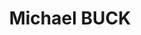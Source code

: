 ---
title: Michael BUCK
surname: BUCK
currentshow:
description_markdown: >-
  **MICHAEL BUCK&nbsp;**


  ***‘’A LIFE IN THE LANDSCAPE’***


  **1 March - 1 April 2022 **


  **Carey Blyth Gallery, Oxford**


  ###### *‘What is work for? - If it is to get the job done,*


  ###### *then indeed get a chain saw. *


  ###### *If, however, it is to connect with Nature &nbsp;*


  ###### *\- to know the tree and the rhythms it asks of our bodies -*


  ###### *then let’s use our hands, our arms, our feet, our lungs. *


  ###### *You work that you may keep pace with the Earth, *


  ###### *and the Soul of the Earth.’&nbsp; &nbsp;*Michael Buck 2022


  ###### &nbsp;


  ###### *‘For to be idle, is to become a stranger to the Seasons.*


  ###### *When you work, you are a flute through whose heart,*


  ###### *the whispering of the hours turns to music.’ &nbsp;&nbsp;*Kahlil
  Gibran, The Prophet, 1922


  &nbsp;


  Michael Buck trained in Fine Art at The Ruskin School of Art, Oxford
  (1975-78).&nbsp; He is a painter of many years, but also an ecologist, and
  *‘green’* is at the heart of the matter for him as both artist and
  farmer.&nbsp; The two are inextricably linked with one discipline feeding the
  other.&nbsp; With mornings spent in the studio, and afternoons on the land, he
  is creater of cob houses from earth, clay and wood; hazel coppice and fencing;
  raising geese and cattle. Michael Buck’sart is in the living.&nbsp; It is both
  authentic and organic in spirit and essence, so that each day, he is at one
  with the elements and the rhythms of the earth - ***A Life Lived in the
  Landscape.***


  This collection of paintings provides an insight into his world:
  &nbsp;thunderous gun metal sky over sunlight grasses whilst scything the hay
  on The Green; trees bare in winter against a muddy sky towards Wytham; the
  changing contours of the land and the quiet of horses on Port Meadow, their
  tails skirting around their legs in the wind.


  Larger work celebrates the aerobatics of a cloud of crows, black above quilted
  Spring fields and hedgerows in greens, soft in the morning mist.&nbsp; Small
  works are painterly and fluent, vignettes of older times observed and captured
  ‘*en plein air’.* Michael Buck makes a stand for a return to synchronicity, a
  life truly lived in the landscape, at one with the natural world.


  Michael Buck trained in Fine Art at The Ruskin School of Art, Oxford
  (1975-78).&nbsp; He is a painter of many years, but also an ecologist, and
  *‘green’* is at the heart of the matter for him as both artist and
  farmer.&nbsp; The two are inextricably linked with one discipline feeding the
  other.&nbsp; With mornings spent in the studio, and afternoons on the land, he
  is creater of cob houses from earth, clay and wood; hazel coppice and fencing;
  raising geese and cattle. Michael Buck’sart is in the living.&nbsp; It is both
  authentic and organic in spirit and essence, so that each day, he is at one
  with the elements and the rhythms of the earth - ***A Life Lived in the
  Landscape.***


  This collection of paintings provides an insight into his world:
  &nbsp;thunderous gun metal sky over sunlight grasses whilst scything the hay
  on The Green; trees bare in winter against a muddy sky towards Wytham; the
  changing contours of the land and the quiet of horses on Port Meadow, their
  tails skirting around their legs in the wind.


  Larger work celebrates the aerobatics of a cloud of crows, black above quilted
  Spring fields and hedgerows in greens, soft in the morning mist.&nbsp; Small
  works are painterly and fluent, vignettes of older times observed and captured
  ‘*en plein air’.* Michael Buck makes a stand for a return to synchronicity, a
  life truly lived in the landscape, at one with the natural world.&nbsp;


  Text Jenny Blyth 2022


  ###### &nbsp;


  &nbsp;
homepage_description_markdown:
frontpage: true
gallery_date: 2022-02-10 00:00:00
permalink: /gallery/MichaelBUCK/
archive: false
main_image_path: /uploads/mb008.jpg
display_title: true
images:
  - image_path: /uploads/mb-crows-over-spring-fields.JPG
    image_title: Crows over Spring Fields and Hedges
    image_description:
  - image_path: /uploads/mb008.jpg
    image_title: Light Beyond The Bluff
    image_description: acrylic on paper 4 x 6 in
  - image_path: /uploads/gallery-images/michael-buck/mb024.jpg
    image_title: Gulls Rising - The Singing Way, Wytham
    image_description:
  - image_path: /uploads/gallery-images/michael-buck/mb015.jpg
    image_title:
    image_description:
  - image_path: /uploads/gallery-images/michael-buck/mb031.jpg
    image_title: Glad Goldhearts
    image_description: acrylic on canvas 3'2 x 4'
  - image_path: /uploads/gallery-images/michael-buck/mb033.jpg
    image_title: 'Hawthorn in Spring '
    image_description: acrylic on canvas 3' x 4'6"
  - image_path: /uploads/gallery-images/michael-buck/mb030.jpg
    image_title: Binsey Poplar
    image_description:
  - image_path: /uploads/gallery-images/michael-buck/mb011.jpg
    image_title: Winter Morning
    image_description:
  - image_path: /uploads/gallery-images/michael-buck/mb007.jpg
    image_title:
    image_description:
_options:
  image_path:
    uploads_dir: uploads/gallery-images/:title
    width: 1200
    height: 1200
    resize_style: contain
    mime_type: image/jpeg
    accepts_mime_types:
      - image/png
      - image/jpeg
  main_image_path:
    width: 1200
    height: 800
    resize_style: contain
    mime_type: image/jpeg
_comments:
  title: Gallery title
  surname: The menu sorts galleries by surname
  currentshow: highlights the current show in the menu
  permalink: >-
    This is required to make the menus work - enter everything in lower case, no
    digits, no spaces in this format /gallery/my-new-gallery/
  main_image_path: Image used to represent your gallery
  images: Add and edit your gallery images here
  image_description: Might only be shown in the close up of an image
  archive: Not used yet!
  frontpage: Show this gallery on the homepage
  homepage_description_markdown: Text used on homepage if shown
_enabled_editors:
  - data
  - visual
---